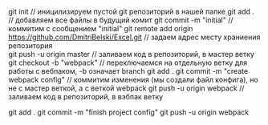 git init // иницилизируем пустой git репозиторий в нашей папке
git add . // добавляем все файлы в будущий комит
git commit -m "initial" // коммитим с сообщением "initial"
git remote add origin https://github.com/DmitriBelski/Excel.git // задаем адрес месту храниения репозитория  
git push -u origin master // заливаем код в репозиторий, в мастер ветку
git checkout -b "webpack" // переключаемся на отдельную ветку для работы с вебпаком, -b означает branch
git add .
git commit -m "create webpack config" // коммитим изменения (мы создали файл конфига), но не с мастер веткой, а с веткой webpack
git push -u origin webpack // заливаем код в репозиторий, в вэбпак ветку

<!-- мы закончили писать webpack config -->

git add .
git commit -m "finish project config"
git push -u origin webpack